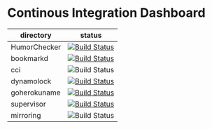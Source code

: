 Continous Integration Dashboard
===============================

|directory   | status |
|------------|--------|
|HumorChecker|[![Build Status](https://travis-ci.org/ucirello/HumorChecker.svg?branch=master)](https://travis-ci.org/ucirello/HumorChecker)
|bookmarkd   |[![Build Status](https://travis-ci.org/ucirello/bookmarkd.svg?branch=master)](https://travis-ci.org/ucirello/bookmarkd)|
|cci         |![Build Status](https://badge.cirello.io/badge/ucirello/cci?update)|
|dynamolock  |[![Build Status](https://travis-ci.org/ucirello/dynamolock.svg?branch=master)](https://travis-ci.org/ucirello/dynamolock)|
|goherokuname|[![Build Status](https://travis-ci.org/ucirello/goherokuname.svg?branch=master)](https://travis-ci.org/ucirello/goherokuname)
|supervisor  |[![Build Status](https://travis-ci.org/ucirello/supervisor.svg?branch=master)](https://travis-ci.org/ucirello/supervisor)|
|mirroring   |![Build Status](https://badge.cirello.io/badge/ucirello/public?update)|
